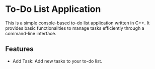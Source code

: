 # To-Do List Application

This is a simple console-based to-do list application written in C++. It provides basic functionalities to manage tasks efficiently through a command-line interface. 

## Features 
* Add Task: Add new tasks to your to-do list.
